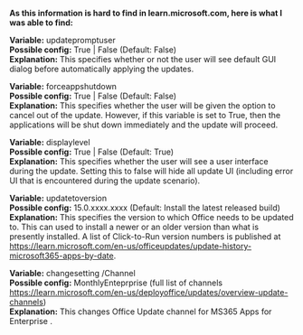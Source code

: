 **As this information is hard to find in learn.microsoft.com, here is what I was able to find:**</br>

**Variable:** updatepromptuser </br>
**Possible config:** True | False  (Default: False) </br>
**Explanation:** This specifies whether or not the user will see default GUI dialog before automatically applying the updates. </br>

**Variable:** forceappshutdown </br>
**Possible config:** True | False  (Default: False) </br>
**Explanation:** This specifies whether the user will be given the option to cancel out of the update. However, if this variable is set to True, then the applications will be shut down immediately and the update will proceed. </br>

**Variable:** displaylevel </br>
**Possible config:** True | False  (Default: True) </br>
**Explanation:** This specifies whether the user will see a user interface during the update. Setting this to false will hide all update UI (including error UI that is encountered during the update scenario). </br>

**Variable:** updatetoversion </br>
**Possible config:** 15.0.xxxx.xxxx  (Default: Install the latest released build) </br>
**Explanation:** This specifies the version to which Office needs to be updated to.  This can used to install a newer or an older version than what is presently installed.
A list of Click-to-Run version numbers is published at https://learn.microsoft.com/en-us/officeupdates/update-history-microsoft365-apps-by-date. </br>

**Variable:** changesetting /Channel</br>
**Possible config:** MonthlyEnteprprise (full list of channels https://learn.microsoft.com/en-us/deployoffice/updates/overview-update-channels)  </br>
**Explanation:** This changes Office Update channel for MS365 Apps for Enterprise . </br>
